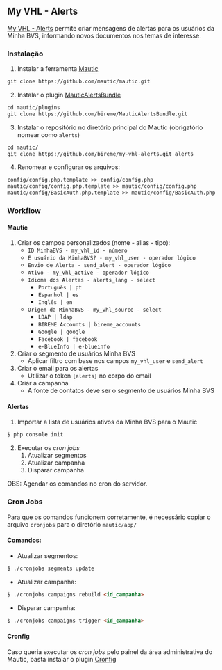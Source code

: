 ## My VHL - Alerts

[My VHL - Alerts](https://bireme.github.io/my-vhl-alerts/) permite criar mensagens de alertas para os usuários da Minha BVS, informando novos documentos nos temas de interesse.

### Instalação

1. Instalar a ferramenta [Mautic](https://github.com/mautic/mautic)
```markdown
git clone https://github.com/mautic/mautic.git
```
2. Instalar o plugin [MauticAlertsBundle](https://github.com/bireme/MauticAlertsBundle)
```markdown
cd mautic/plugins
git clone https://github.com/bireme/MauticAlertsBundle.git
```
3. Instalar o repositório no diretório principal do Mautic (obrigatório nomear como `alerts`)
```markdown
cd mautic/
git clone https://github.com/bireme/my-vhl-alerts.git alerts
```
4. Renomear e configurar os arquivos:
```markdown
config/config.php.template >> config/config.php
mautic/config/config.php.template >> mautic/config/config.php
mautic/config/BasicAuth.php.template >> mautic/config/BasicAuth.php
```

### Workflow

#### Mautic

1. Criar os campos personalizados (nome - alias - tipo):
    - `ID MinhaBVS - my_vhl_id - número`
    - `É usuário da MinhaBVS? - my_vhl_user - operador lógico`
    - `Envio de Alerta - send_alert - operador lógico`
    - `Ativo - my_vhl_active - operador lógico`
    - `Idioma dos Alertas - alerts_lang - select`
        - `Português | pt`
        - `Espanhol | es`
        - `Inglês | en`
    - `Origem da MinhaBVS - my_vhl_source - select`
        - `LDAP | ldap`
        - `BIREME Accounts | bireme_accounts`
        - `Google | google`
        - `Facebook | facebook`
        - `e-BlueInfo | e-blueinfo`
2. Criar o segmento de usuários Minha BVS
    - Aplicar filtro com base nos campos `my_vhl_user` e `send_alert`
3. Criar o email para os alertas
    - Utilizar o token `{alerts}` no corpo do email
4. Criar a campanha
    - A fonte de contatos deve ser o segmento de usuários Minha BVS

#### Alertas

1. Importar a lista de usuários ativos da Minha BVS para o Mautic
```markdown
$ php console init
```
2. Executar os _cron jobs_
    1. Atualizar segmentos
    2. Atualizar campanha
    3. Disparar campanha

OBS: Agendar os comandos no cron do servidor.

### Cron Jobs

Para que os comandos funcionem corretamente, é necessário copiar o arquivo `cronjobs` para o diretório `mautic/app/`

#### Comandos:

- Atualizar segmentos:
```markdown
$ ./cronjobs segments update
```
- Atualizar campanha:
```markdown
$ ./cronjobs campaigns rebuild <id_campanha>
```
- Disparar campanha:
```markdown
$ ./cronjobs campaigns trigger <id_campanha>
```

#### Cronfig

Caso queria executar os _cron jobs_ pelo painel da área administrativa do Mautic, basta instalar o plugin [Cronfig](https://github.com/cronfig/mautic-cronfig)
